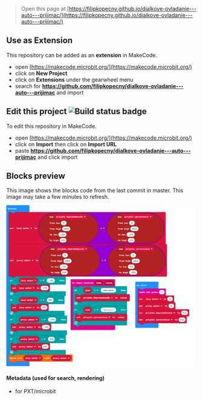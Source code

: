 
> Open this page at [https://filipkopecny.github.io/dialkove-ovladanie---auto---prijimac/](https://filipkopecny.github.io/dialkove-ovladanie---auto---prijimac/)

## Use as Extension

This repository can be added as an **extension** in MakeCode.

* open [https://makecode.microbit.org/](https://makecode.microbit.org/)
* click on **New Project**
* click on **Extensions** under the gearwheel menu
* search for **https://github.com/filipkopecny/dialkove-ovladanie---auto---prijimac** and import

## Edit this project ![Build status badge](https://github.com/filipkopecny/dialkove-ovladanie---auto---prijimac/workflows/MakeCode/badge.svg)

To edit this repository in MakeCode.

* open [https://makecode.microbit.org/](https://makecode.microbit.org/)
* click on **Import** then click on **Import URL**
* paste **https://github.com/filipkopecny/dialkove-ovladanie---auto---prijimac** and click import

## Blocks preview

This image shows the blocks code from the last commit in master.
This image may take a few minutes to refresh.

![A rendered view of the blocks](https://github.com/filipkopecny/dialkove-ovladanie---auto---prijimac/raw/master/.github/makecode/blocks.png)

#### Metadata (used for search, rendering)

* for PXT/microbit
<script src="https://makecode.com/gh-pages-embed.js"></script><script>makeCodeRender("{{ site.makecode.home_url }}", "{{ site.github.owner_name }}/{{ site.github.repository_name }}");</script>
